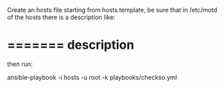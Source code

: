 Create an hosts file starting from hosts.template,
be sure that in /etc/motd of the hosts there is a description like:
 
=======
description
=======

then run:

ansible-playbook -i hosts  -u root -k playbooks/checkso.yml
